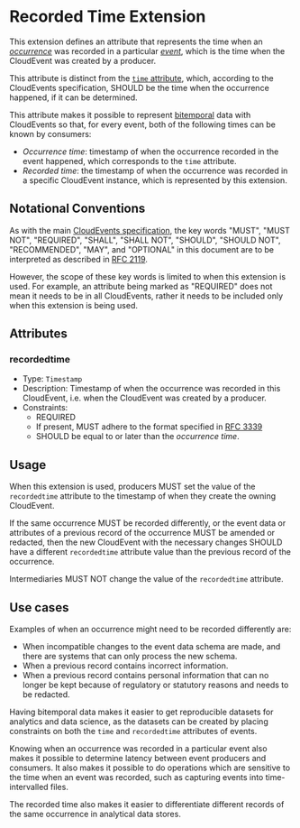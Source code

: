 # Recorded Time Extension

This extension defines an attribute that represents the time when an
[_occurrence_](../spec.md#occurrence)
was recorded in a particular
[_event_](../spec.md#event),
which is the time when the CloudEvent was created by a producer.

This attribute is distinct from the [`time`
attribute](https://github.com/cloudevents/spec/blob/main/cloudevents/spec.md#time),
which, according to the CloudEvents specification, SHOULD be the time when the
occurrence happened, if it can be determined.

This attribute makes it possible to represent
[bitemporal](https://en.wikipedia.org/wiki/Bitemporal_modeling) data with
CloudEvents so that, for every event, both of the following times can be known
by consumers:

- _Occurrence time_: timestamp of when the occurrence recorded in the event
  happened, which corresponds to the `time` attribute.
- _Recorded time_: the timestamp of when the occurrence was recorded in a
  specific CloudEvent instance, which is represented by this extension.

## Notational Conventions

As with the main [CloudEvents specification](../spec.md), the key words "MUST",
"MUST NOT", "REQUIRED", "SHALL", "SHALL NOT", "SHOULD", "SHOULD NOT",
"RECOMMENDED", "MAY", and "OPTIONAL" in this document are to be interpreted as
described in [RFC 2119](https://tools.ietf.org/html/rfc2119).

However, the scope of these key words is limited to when this extension is
used. For example, an attribute being marked as "REQUIRED" does not mean
it needs to be in all CloudEvents, rather it needs to be included only when
this extension is being used.

## Attributes

### recordedtime

- Type: `Timestamp`
- Description: Timestamp of when the occurrence was recorded in this CloudEvent,
  i.e. when the CloudEvent was created by a producer.
- Constraints:
  - REQUIRED
  - If present, MUST adhere to the format specified in
    [RFC 3339](https://tools.ietf.org/html/rfc3339)
  - SHOULD be equal to or later than the _occurrence time_.

## Usage

When this extension is used, producers MUST set the value of the `recordedtime`
attribute to the timestamp of when they create the owning CloudEvent.

If the same occurrence MUST be recorded differently, or the event data or
attributes of a previous record of the occurrence MUST be amended or redacted,
then the new CloudEvent with the necessary changes SHOULD have a different
`recordedtime` attribute value than the previous record of the occurrence.

Intermediaries MUST NOT change the value of the `recordedtime` attribute.

## Use cases

Examples of when an occurrence might need to be recorded differently are:

- When incompatible changes to the event data schema are made, and there are
  systems that can only process the new schema.
- When a previous record contains incorrect information.
- When a previous record contains personal information that can no longer be
  kept because of regulatory or statutory reasons and needs to be redacted.

Having bitemporal data makes it easier to get reproducible datasets for
analytics and data science, as the datasets can be created by placing
constraints on both the `time` and `recordedtime` attributes of events.

Knowing when an occurrence was recorded in a particular event also makes it
possible to determine latency between event producers and consumers. It also
makes it possible to do operations which are sensitive to the time when an event
was recorded, such as capturing events into time-intervalled files.

The recorded time also makes it easier to differentiate different records of the
same occurrence in analytical data stores.

